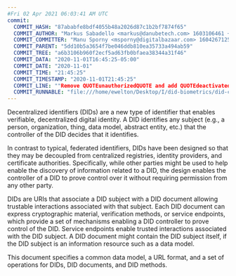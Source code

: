```yaml
---
#Fri 02 Apr 2021 06:03:41 AM UTC
commit:
  COMMIT_HASH: "87ababfe8bdf4055b48a2026d87c1b2bf7874f65"
  COMMIT_AUTHOR: "Markus Sabadello <markus@danubetech.com> 1603106461 +0200"
  COMMIT_COMMITTER: "Manu Sporny <msporny@digitalbazaar.com> 1604267125 -0500"
  COMMIT_PARENT: "5dd10b5a3654f7be046ddb810ea35733a494ab59"
  COMMIT_TREE: "a6b3106b960f2ecf5ad63fb0bfaea38344a31f46"
  COMMIT_DATA: "2020-11-01T16:45:25-05:00"
  COMMIT_DATE: "2020-11-01"
  COMMIT_TIME: "21:45:25"
  COMMIT_TIMESTAMP: "2020-11-01T21:45:25"
  COMMIT_LINE: ""Remove QUOTEunauthorizedQUOTE and add QUOTEdeactivatedQUOTE error code."
  COMMIT_RUNNABLE: "file:///home/ewelton/Desktop/I/did-biometrics/did-core-dataset/analysis/gitinfo/87ababfe8bdf4055b48a2026d87c1b2bf7874f65/snapshot/index.html"
---
```


<section id="abstract">
<p>
<a>Decentralized identifiers</a> (DIDs) are a new type of identifier that
enables verifiable, decentralized digital identity. A <a>DID</a> identifies any
subject (e.g., a person, organization, thing, data model, abstract entity, etc.)
that the controller of the <a>DID</a> decides that it identifies.

In contrast to typical, federated identifiers, DIDs have been designed
so that they may be decoupled from centralized registries, identity providers,
and certificate authorities. Specifically, while other parties might be used
to help enable the discovery of information related to a <a>DID</a>,
the design enables the controller of a <a>DID</a> to prove control over it
without requiring permission from any other party.

<a>DID</a>s are URIs that associate a <a>DID subject</a> with a <a>DID
document</a> allowing trustable interactions associated with that subject.
Each <a>DID document</a> can express cryptographic material, verification
methods, or <a>service endpoints</a>, which provide a set of mechanisms
enabling a <a>DID controller</a> to prove control of the <a>DID</a>.
<a>Service endpoints</a> enable trusted interactions associated with the
<a>DID subject</a>. A <a>DID document</a> might contain the <a>DID subject</a>
itself, if the <a>DID subject</a> is an information resource such as a data model.
    </p>
<p>
This document specifies a common data model, a URL format, and a set of
operations for <a>DIDs</a>, <a>DID documents</a>, and <a>DID methods</a>.
    </p>
</section>
